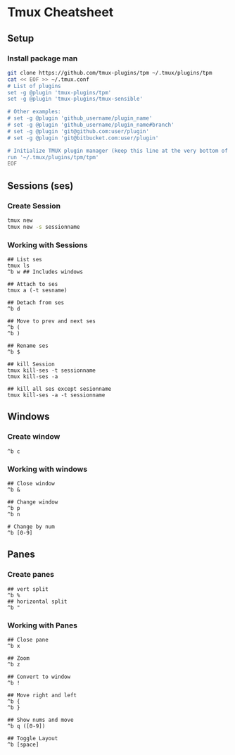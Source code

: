 # Tmux Cheatsheet
## Setup
### Install package man
```bash
git clone https://github.com/tmux-plugins/tpm ~/.tmux/plugins/tpm
cat << EOF >> ~/.tmux.conf
# List of plugins
set -g @plugin 'tmux-plugins/tpm'
set -g @plugin 'tmux-plugins/tmux-sensible'

# Other examples:
# set -g @plugin 'github_username/plugin_name'
# set -g @plugin 'github_username/plugin_name#branch'
# set -g @plugin 'git@github.com:user/plugin'
# set -g @plugin 'git@bitbucket.com:user/plugin'

# Initialize TMUX plugin manager (keep this line at the very bottom of tmux.conf)
run '~/.tmux/plugins/tpm/tpm'
EOF
```

## Sessions (ses)
### Create Session
```bash
tmux new
tmux new -s sessionname
```

### Working with Sessions
```
## List ses
tmux ls
^b w ## Includes windows

## Attach to ses
tmux a (-t sesname)

## Detach from ses
^b d

## Move to prev and next ses
^b (
^b )

## Rename ses
^b $

## kill Session
tmux kill-ses -t sessionname
tmux kill-ses -a 

## kill all ses except sesionname
tmux kill-ses -a -t sessionname
```

## Windows
### Create window
```
^b c
```

### Working with windows
```
## Close window
^b &

## Change window
^b p
^b n

# Change by num
^b [0-9]
```

## Panes
### Create panes
```
## vert split
^b %
## horizontal split
^b "
```

### Working with Panes
```
## Close pane
^b x

## Zoom
^b z

## Convert to window
^b !

## Move right and left
^b {
^b }

## Show nums and move
^b q ([0-9])

## Toggle Layout
^b [space]
```
